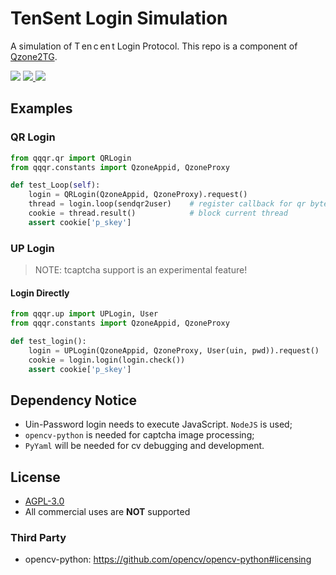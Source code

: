 # TenSent Login Simulation

A simulation of T&thinsp;en&thinsp;c&thinsp;en&thinsp;t Login Protocol. This repo is a component of [Qzone2TG][qzone2tg].

<div style="text-align:left">

<img src="https://img.shields.io/badge/python-3.8%2F3.9-blue">

<a href="https://github.com/JamzumSum/QQQR/actions/workflows/interface.yml">
<img src="https://github.com/JamzumSum/QQQR/actions/workflows/interface.yml/badge.svg">
</a>

<a href="https://github.com/JamzumSum/QQQR/actions/workflows/test.yml">
<img src="https://github.com/JamzumSum/QQQR/actions/workflows/test.yml/badge.svg">
</a>

</div>

## Examples

### QR Login

~~~ python
from qqqr.qr import QRLogin
from qqqr.constants import QzoneAppid, QzoneProxy

def test_Loop(self):
    login = QRLogin(QzoneAppid, QzoneProxy).request()
    thread = login.loop(sendqr2user)    # register callback for qr bytes
    cookie = thread.result()            # block current thread
    assert cookie['p_skey']
~~~

### UP Login

> NOTE: tcaptcha support is an experimental feature!

#### Login Directly

~~~ python
from qqqr.up import UPLogin, User
from qqqr.constants import QzoneAppid, QzoneProxy

def test_login():
    login = UPLogin(QzoneAppid, QzoneProxy, User(uin, pwd)).request()
    cookie = login.login(login.check())
    assert cookie['p_skey']
~~~

## Dependency Notice

- Uin-Password login needs to execute JavaScript. `NodeJS` is used;
- `opencv-python` is needed for captcha image processing;
- `PyYaml` will be needed for cv debugging and development.

## License

- [AGPL-3.0](https://github.com/JamzumSum/QQQR/blob/master/LICENCE)
- All commercial uses are __NOT__ supported

### Third Party

- opencv-python: https://github.com/opencv/opencv-python#licensing


[qzone2tg]: https://github.com/JamzumSum/Qzone2TG "Forward Qzone Feeds to Telegram"
